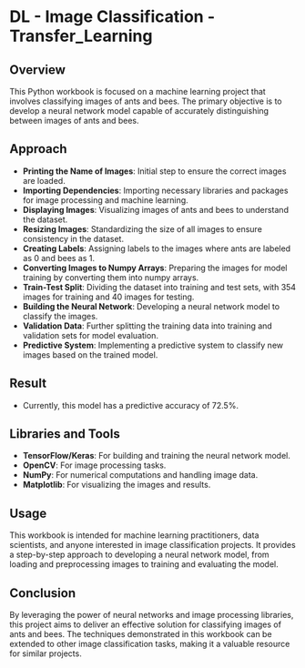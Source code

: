 # DL - Image Classification - Transfer_Learning

**Overview**
------------
This Python workbook is focused on a machine learning project that involves classifying images of ants and bees. The primary objective is to develop a neural network model capable of accurately distinguishing between images of ants and bees.

**Approach**
---------------
- **Printing the Name of Images**: Initial step to ensure the correct images are loaded.
- **Importing Dependencies**: Importing necessary libraries and packages for image processing and machine learning.
- **Displaying Images**: Visualizing images of ants and bees to understand the dataset.
- **Resizing Images**: Standardizing the size of all images to ensure consistency in the dataset.
- **Creating Labels**: Assigning labels to the images where ants are labeled as 0 and bees as 1.
- **Converting Images to Numpy Arrays**: Preparing the images for model training by converting them into numpy arrays.
- **Train-Test Split**: Dividing the dataset into training and test sets, with 354 images for training and 40 images for testing.
- **Building the Neural Network**: Developing a neural network model to classify the images.
- **Validation Data**: Further splitting the training data into training and validation sets for model evaluation.
- **Predictive System**: Implementing a predictive system to classify new images based on the trained model.

**Result**
------------
- Currently, this model has a predictive accuracy of 72.5%.

**Libraries and Tools**
-----------------------
- **TensorFlow/Keras**: For building and training the neural network model.
- **OpenCV**: For image processing tasks.
- **NumPy**: For numerical computations and handling image data.
- **Matplotlib**: For visualizing the images and results.

**Usage**
--------
This workbook is intended for machine learning practitioners, data scientists, and anyone interested in image classification projects. It provides a step-by-step approach to developing a neural network model, from loading and preprocessing images to training and evaluating the model.

**Conclusion**
--------------
By leveraging the power of neural networks and image processing libraries, this project aims to deliver an effective solution for classifying images of ants and bees. The techniques demonstrated in this workbook can be extended to other image classification tasks, making it a valuable resource for similar projects.
